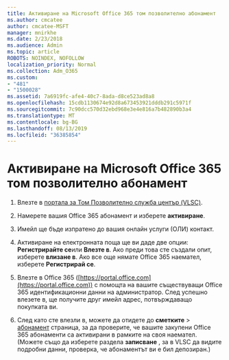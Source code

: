 ```yaml
---
title: Активиране на Microsoft Office 365 том позволително абонамент
ms.author: cmcatee
author: cmcatee-MSFT
manager: mnirkhe
ms.date: 2/23/2018
ms.audience: Admin
ms.topic: article
ROBOTS: NOINDEX, NOFOLLOW
localization_priority: Normal
ms.collection: Adm_O365
ms.custom:
- "481"
- "1500028"
ms.assetid: 7a6919fc-afe4-40c7-8ada-d8ce523ad8a8
ms.openlocfilehash: 15cdb1130674e92d8a673453921dddb291c5971f
ms.sourcegitcommit: 7c90dcc570d32ebd968e3e4e816a7b482890b3a4
ms.translationtype: MT
ms.contentlocale: bg-BG
ms.lasthandoff: 08/13/2019
ms.locfileid: "36385854"
---
```

# <a name="activating-a-microsoft-office-365-volume-license-subscription"></a>Активиране на Microsoft Office 365 том позволително абонамент

1. Влезте в [портала за Том Позволително служба център (VLSC)](http://go.microsoft.com/fwlink/p/?LinkId=329762).

2. Намерете вашия Office 365 абонамент и изберете **активиране**.

3. Имейл ще бъде изпратено до вашия онлайн услуги (ОЛИ) контакт.

4. Активиране на електронната поща ще ви даде две опции: **Регистрирайте се**или **Влезте в**. Ако преди това сте създали опит, изберете **влизане в**. Ако все още нямате Office 365 наемател, изберете **Регистрирай се**.

5. Влезте в Office 365 ([https://portal.office.com](https://portal.office.com)) с помощта на вашите съществуващи Office 365 идентификационни данни на администратор. След успешно влезете в, ще получите друг имейл адрес, потвърждаващо покупката ви.

6. След като сте влезли в, можете да отидете до **сметките** \> [абонамент](https://go.microsoft.com/fwlink/p/?linkid=842054) страница, за да проверите, че вашите закупени Office 365 абонаменти са активирани в рамките на своя наемател. (Можете също да изберете раздела **записване** , за в VLSC да видите подробни данни, проверка, че абонаментът ви е бил депозиран.)